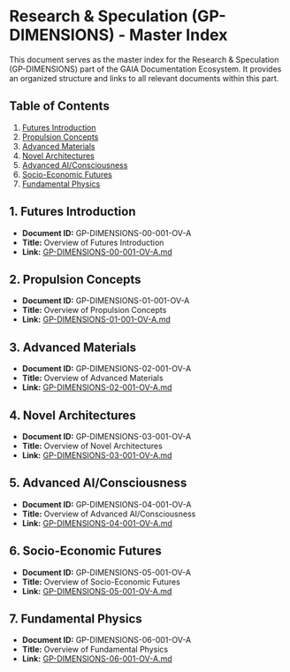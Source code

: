 # Research & Speculation (GP-DIMENSIONS) - Master Index

This document serves as the master index for the Research & Speculation (GP-DIMENSIONS) part of the GAIA Documentation Ecosystem. It provides an organized structure and links to all relevant documents within this part.

## Table of Contents

1. [Futures Introduction](#futures-introduction)
2. [Propulsion Concepts](#propulsion-concepts)
3. [Advanced Materials](#advanced-materials)
4. [Novel Architectures](#novel-architectures)
5. [Advanced AI/Consciousness](#advanced-aiconsciousness)
6. [Socio-Economic Futures](#socio-economic-futures)
7. [Fundamental Physics](#fundamental-physics)

## 1. Futures Introduction

- **Document ID:** GP-DIMENSIONS-00-001-OV-A
- **Title:** Overview of Futures Introduction
- **Link:** [GP-DIMENSIONS-00-001-OV-A.md](GP-DIMENSIONS-00-001-OV-A.md)

## 2. Propulsion Concepts

- **Document ID:** GP-DIMENSIONS-01-001-OV-A
- **Title:** Overview of Propulsion Concepts
- **Link:** [GP-DIMENSIONS-01-001-OV-A.md](GP-DIMENSIONS-01-001-OV-A.md)

## 3. Advanced Materials

- **Document ID:** GP-DIMENSIONS-02-001-OV-A
- **Title:** Overview of Advanced Materials
- **Link:** [GP-DIMENSIONS-02-001-OV-A.md](GP-DIMENSIONS-02-001-OV-A.md)

## 4. Novel Architectures

- **Document ID:** GP-DIMENSIONS-03-001-OV-A
- **Title:** Overview of Novel Architectures
- **Link:** [GP-DIMENSIONS-03-001-OV-A.md](GP-DIMENSIONS-03-001-OV-A.md)

## 5. Advanced AI/Consciousness

- **Document ID:** GP-DIMENSIONS-04-001-OV-A
- **Title:** Overview of Advanced AI/Consciousness
- **Link:** [GP-DIMENSIONS-04-001-OV-A.md](GP-DIMENSIONS-04-001-OV-A.md)

## 6. Socio-Economic Futures

- **Document ID:** GP-DIMENSIONS-05-001-OV-A
- **Title:** Overview of Socio-Economic Futures
- **Link:** [GP-DIMENSIONS-05-001-OV-A.md](GP-DIMENSIONS-05-001-OV-A.md)

## 7. Fundamental Physics

- **Document ID:** GP-DIMENSIONS-06-001-OV-A
- **Title:** Overview of Fundamental Physics
- **Link:** [GP-DIMENSIONS-06-001-OV-A.md](GP-DIMENSIONS-06-001-OV-A.md)
